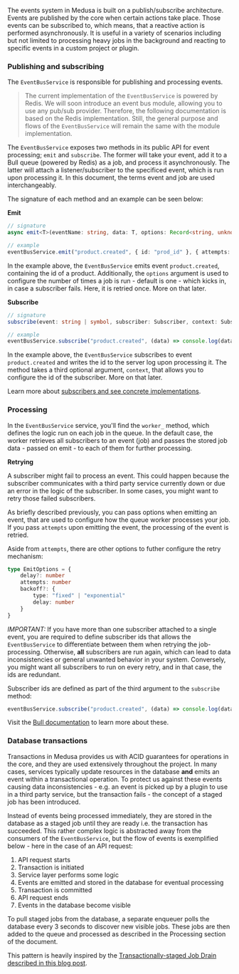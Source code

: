 The events system in Medusa is built on a publish/subscribe architecture. Events are published by the core when certain actions take place. Those events can be subscribed to, which means, that a reactive action is performed asynchronously. It is useful in a variety of scenarios including but not limited to processing heavy jobs in the background and reacting to specific events in a custom project or plugin. 

### Publishing and subscribing

The `EventBusService` is responsible for publishing and processing events.

> The current implementation of the `EventBusService` is powered by Redis. We will soon introduce an event bus module, allowing you to use any pub/sub provider. Therefore, the following documentation is based on the Redis implementation. Still, the general purpose and flows of the `EventBusService` will remain the same with the module implementation.

The `EventBusService` exposes two methods in its public API for event processing; `emit` and `subscribe`. The former will take your event, add it to a Bull queue (powered by Redis) as a job, and process it asynchronously. The latter will attach a listener/subscriber to the specificed event, which is run upon processing it. In this document, the terms event and job are used interchangeably.

The signature of each method and an example can be seen below:

**Emit**
```ts
// signature
async emit<T>(eventName: string, data: T, options: Record<string, unknown> & EmitOptions = { attempts: 1 }): Promise<StagedJob | void>

// example
eventBusService.emit("product.created", { id: "prod_id" }, { attempts: 2 })
```
In the example above, the `EventBusService` emits event `product.created`, containing the id of a product. Additionally, the `options` argument is used to configure the number of times a job is run - default is one - which kicks in, in case a subscriber fails. Here, it is retried once. More on that later.

**Subscribe**
```ts
// signature
subscribe(event: string | symbol, subscriber: Subscriber, context: SubscriberContext): this

// example
eventBusService.subscribe("product.created", (data) => console.log(data.id))
```
In the example above, the `EventBusService` subscribes to event `product.created` and writes the id to the server log upon processing it. The method takes a third optional argument, `context`, that allows you to configure the id of the subscriber. More on that later.

Learn more about [subscribers and see concrete implementations](https://docs.medusajs.com/advanced/backend/subscribers/create-subscriber). 

### Processing
In the `EventBusService` service, you'll find the `worker_` method, which defines the logic run on each job in the queue. In the default case, the worker retrieves all subscribers to an event (job) and passes the stored job data - passed on emit - to each of them for further processing.

**Retrying**

A subscriber might fail to process an event. This could happen because the subscriber communicates with a third party service currently down or due an error in the logic of the subscriber. In some cases, you might want to retry those failed subscribers. 

As briefly described previously, you can pass options when emitting an event, that are used to configure how the queue worker processes your job. If you pass  `attempts` upon emitting the event, the processing of the event is retried. 

Aside from `attempts`, there are other options to futher configure the retry mechanism:

```ts
type EmitOptions = {
	delay?: number
	attempts: number
	backoff?: {
		type: "fixed" | "exponential"
		delay: number
	}
}
```

*IMPORTANT:* If you have more than one subscriber attached to a single event, you are required to define subscriber ids that allows the `EventBusService` to differentiate between them when retrying the job-processing. Otherwise, **all** subscribers are run again, which can lead to data inconsistencies or general unwanted behavior in your system. Conversely, you might want all subscribers to run on every retry, and in that case, the ids are redundant. 

Subscriber ids are defined as part of the third argument to the `subscribe` method:

```ts
eventBusService.subscribe("product.created", (data) => console.log(data), "my-unique-subscriber")
```

Visit the [Bull documentation](https://github.com/OptimalBits/bull/blob/develop/REFERENCE.md#queueadd) to learn more about these.

### Database transactions

Transactions in Medusa provides us with ACID guarantees for operations in the core, and they are used extensively throughout the project. In many cases, services typically update resources in the database **and** emits an event within a transactional operation. To protect us against these events causing data inconsistencies - e.g. an event is picked up by a plugin to use in a third party service, but the transaction fails - the concept of a staged job has been introduced. 

Instead of events being processed immediately, they are stored in the database as a staged job until they are ready i.e. the transaction has succeeded. This rather complex logic is abstracted away from the consumers of the `EventBusService`, but the flow of events is exemplified below - here in the case of an API request:

1. API request starts
2. Transaction is initiated
3. Service layer performs some logic
4. Events are emitted and stored in the database for eventual processing
5. Transaction is committed
6. API request ends
7. Events in the database become visible

To pull staged jobs from the database, a separate enqueuer polls the database every 3 seconds to discover new visible jobs. These jobs are then added to the queue and processed as described in the Processing section of the document. 

This pattern is heavily inspired by the [Transactionally-staged Job Drain described in this blog post](https://brandur.org/job-drain). 



